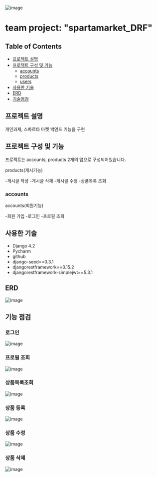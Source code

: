 ![image](https://github.com/user-attachments/assets/69bf68ed-0e78-42fe-9bbe-029fb5eb2d8c)

# team project: "spartamarket_DRF"

## Table of Contents
- [프로젝트 설명](#프로젝트-설명)
- [프로젝트 구성 및 기능](#프로젝트-구성-및-기능)
    - [accounts](#accounts)
    - [products](#products)
    - [users](#users)
- [사용한 기술](#사용한-기술)
- [ERD](#ERD)
- [기술점검](#기술점검)

## 프로젝트 설명

개인과제, 스파르타 마켓 백엔드 기능을 구현

## 프로젝트 구성 및 기능

프로젝트는 accounts, products 2개의 앱으로 구성되어있습니다.

products(게시기능)

-게시글 작성
-게시글 삭제
-게시글 수정
-상품목록 조회

### accounts

accounts(회원기능)

-회원 가입
-로그인
-프로필 조회


## 사용한 기술
- Django 4.2
- Pycharm
- github
- django-seed==0.3.1
- djangorestframework==3.15.2
- djangorestframework-simplejwt==5.3.1

## ERD
![image](https://github.com/user-attachments/assets/33eb1e65-175e-4232-88f1-97beffc76a4b)

## 기능 점검

### 로그인
![image](https://github.com/user-attachments/assets/4a337845-b836-47ae-9d62-f1b0b6873b89)



### 프로필 조회
![image](https://github.com/user-attachments/assets/273d0a4e-e4ff-4dbf-bdfe-ef8bb61403b3)


### 상품목록조회
![image](https://github.com/user-attachments/assets/6c895c26-73df-42fb-9262-8797216a3df5)


### 상품 등록
![image](https://github.com/user-attachments/assets/3e0f4420-9854-4244-b04c-4ae472917c8e)


### 상품 수정
![image](https://github.com/user-attachments/assets/6bcdf1c6-67a2-4d12-9589-4e67defc3bb3)

### 상품 삭제
![image](https://github.com/user-attachments/assets/8090cd01-addf-4a62-8be6-724253cab6c6)


